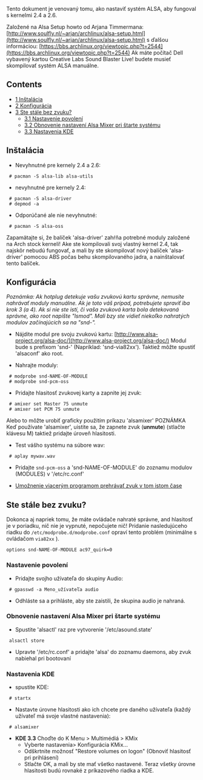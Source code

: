 Tento dokument je venovaný tomu, ako nastaviť systém ALSA, aby fungoval s kernelmi 2.4 a 2.6.

Založené na Alsa Setup howto od Arjana Timmermana: [http://www.soulfly.nl/~arjan/archlinux/alsa-setup.html](http://www.soulfly.nl/~arjan/archlinux/alsa-setup.html) s ďalšou informáciou: [https://bbs.archlinux.org/viewtopic.php?t=2544](https://bbs.archlinux.org/viewtopic.php?t=2544) Ak máte počítač Dell vybavený kartou Creative Labs Sound Blaster Live! budete musieť skompilovať systém ALSA manuálne.

## Contents

*   [1 Inštalácia](#In.C5.A1tal.C3.A1cia)
*   [2 Konfigurácia](#Konfigur.C3.A1cia)
*   [3 Ste stále bez zvuku?](#Ste_st.C3.A1le_bez_zvuku.3F)
    *   [3.1 Nastavenie povolení](#Nastavenie_povolen.C3.AD)
    *   [3.2 Obnovenie nastavení Alsa Mixer pri štarte systému](#Obnovenie_nastaven.C3.AD_Alsa_Mixer_pri_.C5.A1tarte_syst.C3.A9mu)
    *   [3.3 Nastavenia KDE](#Nastavenia_KDE)

## Inštalácia

*   Nevyhnutné pre kernely 2.4 a 2.6:

```
 # pacman -S alsa-lib alsa-utils

```

*   nevyhnutné pre kernely 2.4:

```
 # pacman -S alsa-driver
 # depmod -a

```

*   Odporúčané ale nie nevyhnutné:

```
 # pacman -S alsa-oss

```

Zapamätajte si, že balíček 'alsa-driver' zahŕňa potrebné moduly založené na Arch stock kerneli! Ake ste kompilovali svoj vlastný kernel 2.4, tak najskôr nebudú fungovať, a mali by ste skompilovať nový balíček 'alsa-driver' pomocou ABS počas behu skompilovaného jadra, a nainštalovať tento balíček.

## Konfigurácia

_Poznámka: Ak hotplug detekuje vašu zvukovú kartu správne, nemusíte nahrávať moduly manuálne. Ak je toto váš prípad, potrebujete spraviť iba krok 3 (a 4). Ak si nie ste istí, či vaša zvuková karta bola detekovaná správne, ako root napíšte "lsmod". Mali bzy ste vidieť niekoľko nahratých modulov začínajúcich sa na "snd-"._

*   Nájdite modul pre svoju zvukovú kartu: [http://www.alsa-project.org/alsa-doc/](http://www.alsa-project.org/alsa-doc/) Modul bude s prefixom 'snd-' (Napríklad: 'snd-via82xx'). Taktiež môžte spustiť 'alsaconf' ako root.

*   Nahrajte moduly:

```
 # modprobe snd-NAME-OF-MODULE
 # modprobe snd-pcm-oss

```

*   Pridajte hlasitosť zvukovej karty a zapnite jej zvuk:

```
 # amixer set Master 75 unmute
 # amixer set PCM 75 unmute

```

Alebo to môžte urobiť graficky použitím príkazu 'alsamixer'
POZNÁMKA Keď používate 'alsamixer', uistite sa, že zapnete zvuk (**unmute**) (stlačte klávesu M) taktiež pridajte úroveň hlasitosti.

*   Test vášho systému na súbore wav:

```
 # aplay mywav.wav

```

*   Pridajte `snd-pcm-oss` a 'snd-NAME-OF-MODULE' do zoznamu modulov (MODULES) v '/etc/rc.conf'

*   [Umožnenie viacerým programom prehrávať zvuk v tom istom čase](/index.php?title=Umo%C5%BEnenie_viacer%C3%BDm_programom_prehr%C3%A1va%C5%A5_zvuk_v_tom_istom_%C4%8Dase&action=edit&redlink=1 "Umožnenie viacerým programom prehrávať zvuk v tom istom čase (page does not exist)")

## Ste stále bez zvuku?

Dokonca aj napriek tomu, že máte ovládače nahraté správne, and hlasitosť je v poriadku, nič nie je vypnuté, nepočujete nič! Pridanie nasledujúceho riadku do `/etc/modprobe.d/modprobe.conf` opraví tento problém (minimálne s ovládačom `via82xx` ).

```
options snd-NAME-OF-MODULE ac97_quirk=0

```

### Nastavenie povolení

*   Pridajte svojho užívateľa do skupiny Audio:

```
 # gpasswd -a Meno_užívateľa audio

```

*   Odhláste sa a prihláste, aby ste zaistili, že skupina audio je nahraná.

### Obnovenie nastavení Alsa Mixer pri štarte systému

*   Spustite 'alsactl' raz pre vytvorenie '/etc/asound.state'

```
 alsactl store

```

*   Upravte '/etc/rc.conf' a pridajte 'alsa' do zoznamu daemons, aby zvuk nabiehal pri bootovaní

### Nastavenia KDE

*   spustite KDE:

```
 # startx

```

*   Nastavte úrovne hlasitosti ako ich chcete pre daného užívateľa (každý užívateľ má svoje vlastné nastavenia):

```
 # alsamixer

```

*   **KDE 3.3** Choďte do K Menu > Multimédiá > KMix
    *   Vyberte nastavenia> Konfigurácia KMix...
    *   Odškrtnite možnosť "Restore volumes on logon" (Obnoviť hlasitosť pri prihlásení)
    *   Stlačte OK, a mali by ste mať všetko nastavené. Teraz všetky úrovne hlasitosti budú rovnaké z príkazového riadka a KDE.